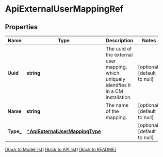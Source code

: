 # ApiExternalUserMappingRef

## Properties
Name | Type | Description | Notes
------------ | ------------- | ------------- | -------------
**Uuid** | **string** | The uuid of the external user mapping, which uniquely identifies it in a CM installation. | [optional] [default to null]
**Name** | **string** | The name of the mapping. | [optional] [default to null]
**Type_** | [***ApiExternalUserMappingType**](ApiExternalUserMappingType.md) |  | [optional] [default to null]

[[Back to Model list]](../README.md#documentation-for-models) [[Back to API list]](../README.md#documentation-for-api-endpoints) [[Back to README]](../README.md)

